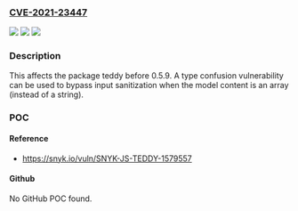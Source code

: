 ### [CVE-2021-23447](https://cve.mitre.org/cgi-bin/cvename.cgi?name=CVE-2021-23447)
![](https://img.shields.io/static/v1?label=Product&message=teddy&color=blue)
![](https://img.shields.io/static/v1?label=Version&message=%3C%200.5.9%20&color=brighgreen)
![](https://img.shields.io/static/v1?label=Vulnerability&message=Cross-site%20Scripting%20(XSS)&color=brighgreen)

### Description

This affects the package teddy before 0.5.9. A type confusion vulnerability can be used to bypass input sanitization when the model content is an array (instead of a string).

### POC

#### Reference
- https://snyk.io/vuln/SNYK-JS-TEDDY-1579557

#### Github
No GitHub POC found.

